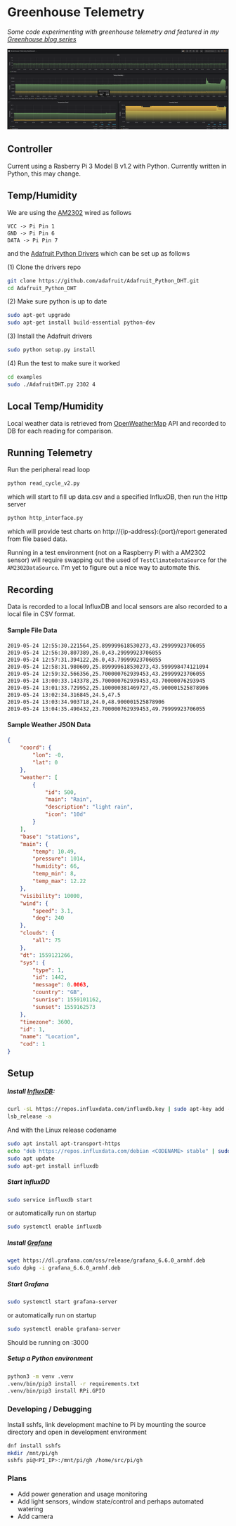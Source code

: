 # Greenhouse Telemetry

_Some code experimenting with greenhouse telemetry and featured in my  [Greenhouse blog series](https://dev.to/rossdrew/technology-choices-in-monitoring-a-greenhouse-2ppf)_



![Grafana Screenshot Sample](./img/First%20Run.png?raw=true)

## Controller

Current using a Rasberry Pi 3 Model B v1.2 with Python.  Currently written in Python, this may change. 

## Temp/Humidity

We are using the [AM2302](https://cdn-shop.adafruit.com/datasheets/Digital+humidity+and+temperature+sensor+AM2302.pdf) wired as follows

```
VCC -> Pi Pin 1
GND -> Pi Pin 6
DATA -> Pi Pin 7
``` 

and the [Adafruit Python Drivers](https://github.com/adafruit/Adafruit_Python_DHT) which can be set up as follows

(1) Clone the drivers repo
```bash
git clone https://github.com/adafruit/Adafruit_Python_DHT.git
cd Adafruit_Python_DHT
```

(2) Make sure python is up to date
```bash
sudo apt-get upgrade
sudo apt-get install build-essential python-dev
```

(3) Install the Adafruit drivers
```bash
sudo python setup.py install
```

(4) Run the test to make sure it worked
```bash
cd examples
sudo ./AdafruitDHT.py 2302 4
```

## Local Temp/Humidity

Local weather data is retrieved from [OpenWeatherMap](https://openweathermap.org/) API and recorded to DB for each reading for comparison.

## Running Telemetry

Run the peripheral read loop

```bash
python read_cycle_v2.py
```

which will start to fill up data.csv and a specified InfluxDB, then run the Http server

```bash
python http_interface.py
```

which will provide test charts on http://{ip-address}:{port}/report generated from file based data.

Running in a test environment (not on a Raspberry Pi with a AM2302 sensor) will require swapping out the used of `TestClimateDataSource` for the `AM2302DataSource`.  I'm yet to figure out a nice way to automate this.

## Recording

Data is recorded to a local InfluxDB and local sensors are also recorded to a local file in CSV format.

#### Sample File Data

```
2019-05-24 12:55:30.221564,25.899999618530273,43.29999923706055
2019-05-24 12:56:30.807389,26.0,43.29999923706055
2019-05-24 12:57:31.394122,26.0,43.79999923706055
2019-05-24 12:58:31.980609,25.899999618530273,43.599998474121094
2019-05-24 12:59:32.566356,25.700000762939453,43.29999923706055
2019-05-24 13:00:33.143378,25.700000762939453,43.70000076293945
2019-05-24 13:01:33.729952,25.100000381469727,45.900001525878906
2019-05-24 13:02:34.316845,24.5,47.5
2019-05-24 13:03:34.903718,24.0,48.900001525878906
2019-05-24 13:04:35.490432,23.700000762939453,49.79999923706055
```

#### Sample Weather JSON Data

```json
{
	"coord": {
		"lon": -0,
		"lat": 0
	},
	"weather": [
		{
			"id": 500,
			"main": "Rain",
			"description": "light rain",
			"icon": "10d"
		}
	],
	"base": "stations",
	"main": {
		"temp": 10.49,
		"pressure": 1014,
		"humidity": 66,
		"temp_min": 8,
		"temp_max": 12.22
	},
	"visibility": 10000,
	"wind": {
		"speed": 3.1,
		"deg": 240
	},
	"clouds": {
		"all": 75
	},
	"dt": 1559121266,
	"sys": {
		"type": 1,
		"id": 1442,
		"message": 0.0063,
		"country": "GB",
		"sunrise": 1559101162,
		"sunset": 1559162573
	},
	"timezone": 3600,
	"id": 1,
	"name": "Location",
	"cod": 1
}
```

## Setup

##### Install [InfluxDB](https://gist.github.com/boseji/bb71910d43283a1b84ab200bcce43c26): 

```bash
curl -sL https://repos.influxdata.com/influxdb.key | sudo apt-key add -
lsb_release -a
```

And with the Linux release codename

```bash
sudo apt install apt-transport-https
echo "deb https://repos.influxdata.com/debian <CODENAME> stable" | sudo tee /etc/apt/sources.list.d/influxdb.list
sudo apt update
sudo apt-get install influxdb
```

##### Start InfluxDD

```bash
sudo service influxdb start
```

or automatically run on startup

```bash
sudo systemctl enable influxdb
```

##### Install [Grafana](https://pimylifeup.com/raspberry-pi-grafana/)

```bash
wget https://dl.grafana.com/oss/release/grafana_6.6.0_armhf.deb
sudo dpkg -i grafana_6.6.0_armhf.deb
```

##### Start Grafana

```bash
sudo systemctl start grafana-server
```
 
or automatically run on startup
 
```bash
sudo systemctl enable grafana-server
```

Should be running on <server>:3000

##### Setup a Python environment

```bash
python3 -m venv .venv
.venv/bin/pip3 install -r requirements.txt
.venv/bin/pip3 install RPi.GPIO
```

### Developing / Debugging

Install sshfs, link development machine to Pi by mounting the source directory and open in development environment

```bash
dnf install sshfs
mkdir /mnt/pi/gh
sshfs pi@<PI_IP>:/mnt/pi/gh /home/src/pi/gh
```

### Plans

- Add power generation and usage monitoring
- Add light sensors, window state/control and perhaps automated watering
- Add camera
